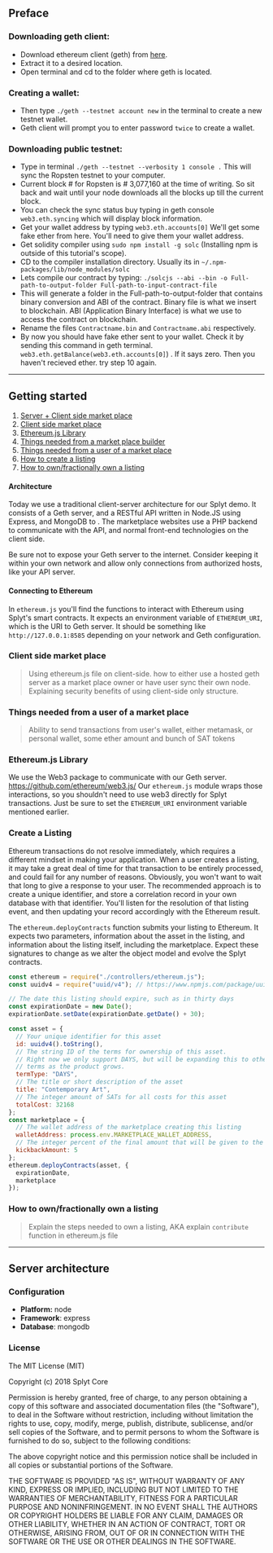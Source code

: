 
## Preface

### Downloading geth client:

- Download ethereum client (geth) from [here](https://geth.ethereum.org/downloads/).
-  Extract it to a desired location.
-  Open terminal and cd to the folder where geth is located.

### Creating a wallet:

-  Then type ```./geth --testnet account new``` in the terminal to create a new testnet wallet.
-  Geth client will prompt you to enter password `twice` to create a wallet.

### Downloading public testnet:

-  Type in terminal ```./geth --testnet --verbosity 1 console .``` This will sync the Ropsten testnet to your computer.
-  Current block # for Ropsten is # 3,077,160 at the time of writing. So sit back and wait until your node downloads all the blocks up till the current block.
-  You can check the sync status buy typing in geth console ```web3.eth.syncing``` which will display block information.
-  Get your wallet address by typing ```web3.eth.accounts[0]``` We'll get some fake ether from here. You'll need to give them your  wallet address.
-  Get solidity compiler using ```sudo npm install -g solc``` (Installing npm is outside of this tutorial's scope).
-  CD to the compiler installation directory. Usually its in ```~/.npm-packages/lib/node_modules/solc```
-   Lets compile our contract by typing:  ```./solcjs --abi --bin -o Full-path-to-output-folder Full-path-to-input-contract-file```
- This will generate a folder in the Full-path-to-output-folder that contains binary conversion and ABI of the contract. Binary file is what we insert to blockchain. ABI (Application Binary Interface) is what we use to access the contract on blockchain.
- Rename the files ```Contractname.bin``` and ```Contractname.abi``` respectively.
- By now you should have fake ether sent to your wallet. Check it by sending this command in geth terminal. ```web3.eth.getBalance(web3.eth.accounts[0]```) . If it says zero. Then you haven't recieved ether. try step 10 again.
---
## Getting started
1. [Server + Client side market place](#server--client-side-market-place)
2. [Client side market place](#client-side-market-place)
3. [Ethereum.js Library](#ethereumjs-library)
4. [Things needed from a market place builder](#things-needed-from-a-market-place-builder)
5. [Things needed from a user of a market place](#things-needed-from-a-user-of-a-market-place)
6. [How to create a listing](#how-to-create-a-listing)
7. [How to own/fractionally own a listing](#how-to-ownfractionally-own-a-listing)

#### Architecture 
Today we use a traditional client-server architecture for our Splyt demo. It consists of a Geth server, and a RESTful API written in Node.JS using Express, and MongoDB to . The marketplace websites use a PHP backend to communicate with the API, and normal front-end technologies on the client side. 

Be sure not to expose your Geth server to the internet. Consider keeping it within your own network and allow only connections from authorized hosts, like your API server.

#### Connecting to Ethereum
In `ethereum.js` you'll find the functions to interact with Ethereum using Splyt's smart contracts. It expects an environment variable of `ETHEREUM_URI`, which is the URI to Geth server. It should be something like `http://127.0.0.1:8585` depending on your network and Geth configuration. 

### Client side market place
> Using ethereum.js file on client-side. how to either use a hosted geth server as a market place owner or have user sync their own node. Explaining security benefits of using client-side only structure. 

### Things needed from a user of a market place
> Ability to send transactions from user's wallet, either metamask, or personal wallet, some ether amount and bunch of SAT tokens

### Ethereum.js Library
We use the Web3 package to communicate with our Geth server. https://github.com/ethereum/web3.js/
Our `ethereum.js` module wraps those interactions, so you shouldn't need to use web3 directly for Splyt transactions. Just be sure to set the `ETHEREUM_URI` environment variable mentioned earlier.

### Create a Listing
Ethereum transactions do not resolve immediately, which requires a different mindset in making your application. When a user creates a listing, it may take a great deal of time for that transaction to be entirely processed, and could fail for any number of reasons. Obviously, you won't want to wait that long to give a response to your user. The recommended approach is to create a unique identifier, and store a correlation record in your own database with that identifier. You'll listen for the resolution of that listing event, and then updating your record accordingly with the Ethereum result.


The `ethereum.deployContracts` function submits your listing to Ethereum. It expects two parameters, information about the asset in the listing, and information about the listing itself, including the marketplace. Expect these signatures to change as we alter the object model and evolve the Splyt contracts.
```js
const ethereum = require("./controllers/ethereum.js");
const uuidv4 = require("uuid/v4"); // https://www.npmjs.com/package/uuid

// The date this listing should expire, such as in thirty days
const expirationDate = new Date();
expirationDate.setDate(expirationDate.getDate() + 30);

const asset = {
  // Your unique identifier for this asset
  id: uuidv4().toString(),
  // The string ID of the terms for ownership of this asset.
  // Right now we only support DAYS, but will be expanding this to other
  // terms as the product grows.
  termType: "DAYS",
  // The title or short description of the asset
  title: "Contemporary Art",
  // The integer amount of SATs for all costs for this asset
  totalCost: 32168
};
const marketplace = {
  // The wallet address of the marketplace creating this listing
  walletAddress: process.env.MARKETPLACE_WALLET_ADDRESS,
  // The integer percent of the final amount that will be given to the marketplace which completes the sale of this listing
  kickbackAmount: 5
};
ethereum.deployContracts(asset, {
  expirationDate,
  marketplace
});

```

### How to own/fractionally own a listing
> Explain the steps needed to own a listing, AKA explain `contribute` function in ethereum.js file
---------------------------------------------------


## Server architecture 

### Configuration
- **Platform:** node
- **Framework**: express
- **Database**: mongodb

### License
The MIT License (MIT)

Copyright (c) 2018 Splyt Core

Permission is hereby granted, free of charge, to any person obtaining a copy of this software and associated documentation files (the "Software"), to deal in the Software without restriction, including without limitation the rights to use, copy, modify, merge, publish, distribute, sublicense, and/or sell copies of the Software, and to permit persons to whom the Software is furnished to do so, subject to the following conditions:

The above copyright notice and this permission notice shall be included in all copies or substantial portions of the Software.

THE SOFTWARE IS PROVIDED "AS IS", WITHOUT WARRANTY OF ANY KIND, EXPRESS OR IMPLIED, INCLUDING BUT NOT LIMITED TO THE WARRANTIES OF MERCHANTABILITY, FITNESS FOR A PARTICULAR PURPOSE AND NONINFRINGEMENT. IN NO EVENT SHALL THE AUTHORS OR COPYRIGHT HOLDERS BE LIABLE FOR ANY CLAIM, DAMAGES OR OTHER LIABILITY, WHETHER IN AN ACTION OF CONTRACT, TORT OR OTHERWISE, ARISING FROM, OUT OF OR IN CONNECTION WITH THE SOFTWARE OR THE USE OR OTHER DEALINGS IN THE SOFTWARE.
